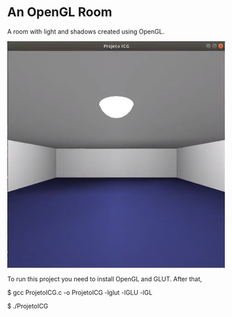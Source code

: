 # An OpenGL Room
A room with light and shadows created using OpenGL.

![](/OpenGL/Images/1.png)

To run this project you need to install OpenGL and GLUT. After that,

$ gcc ProjetoICG.c -o ProjetoICG -lglut -lGLU -lGL

$ ./ProjetoICG
